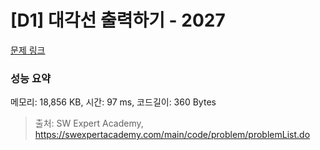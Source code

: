 # [D1] 대각선 출력하기 - 2027 

[문제 링크](https://swexpertacademy.com/main/code/problem/problemDetail.do?contestProbId=AV5QFuZ6As0DFAUq) 

### 성능 요약

메모리: 18,856 KB, 시간: 97 ms, 코드길이: 360 Bytes



> 출처: SW Expert Academy, https://swexpertacademy.com/main/code/problem/problemList.do
